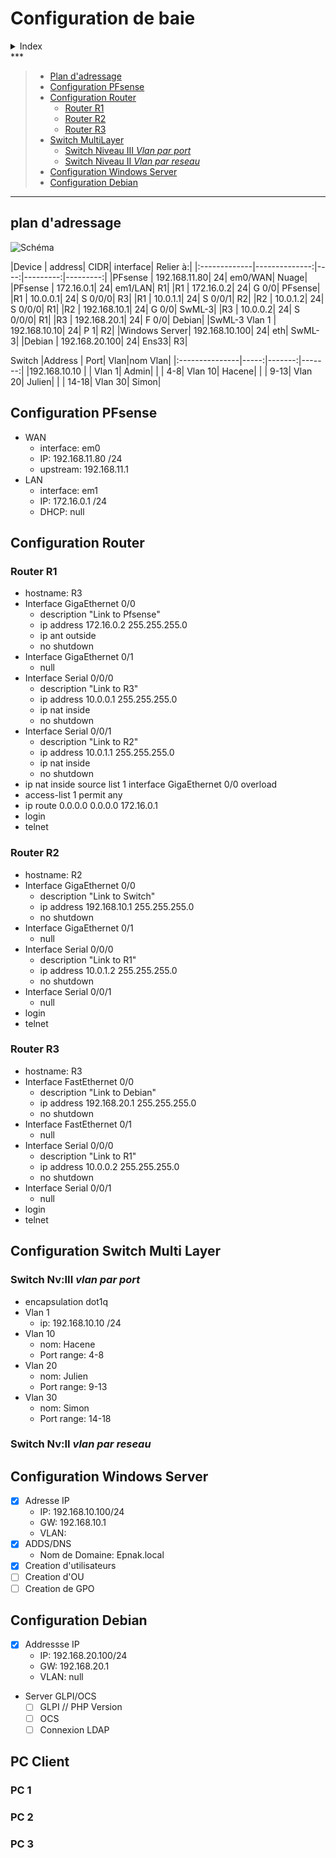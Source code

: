 # Configuration de baie

<!-- TABLE OF CONTENTS -->
<details>
  <summary>Index</summary>
  <ol>
    <li>
      <a href="#about-the-project">About The Project</a>
      <ul>
        <li><a href="#built-with">Built With</a></li>
      </ul>
    </li>
    <li>
      <a href="#plan-dadressage">Plan d'adressage</a>
      <ul>
        <li><a href="#schema">Schéma</a></li>
        <li><a href="#table-d-adresses">Table d'adresses</a></li>
      </ul>
    </li>
    <li><a href="#roadmap">Roadmap</a></li>
    <li><a href="#contributing">Contributing</a></li>
    <li><a href="#license">License</a></li>
    <li><a href="#contact">Contact</a></li>
    <li><a href="#acknowledgments">Acknowledgments</a></li>
  </ol>
</details>
***

> + [Plan d'adressage](#plan-dadressage)
> + [Configuration PFsense](#configuration-pfsense)
> + [Configuration Router](#configuration-router)
>   + [Router R1](#router-r1)
>   + [Router R2](#router-r2)
>   + [Router R3](#router-r3)
> + [Switch MultiLayer](#configuration-switch-multi-layer)
>   + [Switch Niveau III *Vlan par port*](#switch-nviii-vlan-par-port)
>   + [Switch Niveau II *Vlan par reseau*](#switch-nvii-vlan-par-reseau)
> + [Configuration Windows Server](#configuration-windows-server)
> + [Configuration Debian](#configuration-debian)

***

## plan d'adressage

<a name="schema"></a>

<!-- ![Schéma](.\Img\SchemaBaie.png) -->
<img src=".\Img\SchemaBaie.png" alt="Schéma">

<a name="table-d-adresses"></a>
|Device        |        address| CIDR| interface| Relier à:|
|:-------------|--------------:|----:|---------:|---------:|
|PFsense       |  192.168.11.80|   24|   em0/WAN|     Nuage|
|PFsense       |     172.16.0.1|   24|   em1/LAN|        R1|
|R1            |     172.16.0.2|   24|     G 0/0|   PFsense|
|R1            |       10.0.0.1|   24|   S 0/0/0|        R3|
|R1            |       10.0.1.1|   24|   S 0/0/1|        R2|
|R2            |       10.0.1.2|   24|   S 0/0/0|        R1|
|R2            |   192.168.10.1|   24|     G 0/0|    SwML-3|
|R3            |       10.0.0.2|   24|   S 0/0/0|        R1|
|R3            |   192.168.20.1|   24|     F 0/0|    Debian|
|SwML-3 Vlan 1 |  192.168.10.10|   24|       P 1|        R2|
|Windows Server| 192.168.10.100|   24|       eth|    SwML-3|
|Debian        | 192.168.20.100|   24|     Ens33|        R3|

Switch
|Address         |  Port|    Vlan|nom Vlan|
|:---------------|-----:|-------:|-------:|
|192.168.10.10   |      |  Vlan 1|   Admin|
|                |   4-8| Vlan 10|  Hacene|
|                |  9-13| Vlan 20|  Julien|
|                | 14-18| Vlan 30|   Simon|

## Configuration PFsense

+ WAN
  + interface: em0
  + IP: 192.168.11.80 /24
  + upstream: 192.168.11.1
+ LAN
  + interface: em1
  + IP: 172.16.0.1 /24
  + DHCP: null

## Configuration Router

### Router R1

+ hostname: R3
+ Interface GigaEthernet 0/0
  + description "Link to Pfsense"
  + ip address 172.16.0.2 255.255.255.0
  + ip ant outside
  + no shutdown
+ Interface GigaEthernet 0/1
  + null
+ Interface Serial 0/0/0
  + description "Link to R3"
  + ip address 10.0.0.1 255.255.255.0
  + ip nat inside
  + no shutdown
+ Interface Serial 0/0/1
  + description "Link to R2"
  + ip address 10.0.1.1 255.255.255.0
  + ip nat inside
  + no shutdown
+ ip nat inside source list 1 interface GigaEthernet 0/0 overload
+ access-list 1 permit any
+ ip route 0.0.0.0 0.0.0.0 172.16.0.1
+ login
+ telnet

### Router R2

+ hostname: R2
+ Interface GigaEthernet 0/0
  + description "Link to Switch"
  + ip address 192.168.10.1 255.255.255.0
  + no shutdown
+ Interface GigaEthernet 0/1
  + null
+ Interface Serial 0/0/0
  + description "Link to R1"
  + ip address 10.0.1.2 255.255.255.0
  + no shutdown
+ Interface Serial 0/0/1
  + null
+ login
+ telnet

### Router R3

+ hostname: R3
+ Interface FastEthernet 0/0
  + description "Link to Debian"
  + ip address 192.168.20.1 255.255.255.0
  + no shutdown
+ Interface FastEthernet 0/1
  + null
+ Interface Serial 0/0/0
  + description "Link to R1"
  + ip address 10.0.0.2 255.255.255.0
  + no shutdown
+ Interface Serial 0/0/1
  + null
+ login
+ telnet

## Configuration Switch Multi Layer

### Switch Nv:III *vlan par port*

+ encapsulation dot1q
+ Vlan 1
  + ip: 192.168.10.10 /24
+ Vlan 10
  + nom: Hacene
  + Port range: 4-8
+ Vlan 20
  + nom: Julien
  + Port range: 9-13
+ Vlan 30
  + nom: Simon
  + Port range: 14-18

### Switch Nv:II *vlan par reseau*

## Configuration Windows Server

+ [x] Adresse IP
  + IP: 192.168.10.100/24
  + GW: 192.168.10.1
  + VLAN:
+ [x] ADDS/DNS
  + Nom de Domaine: Epnak.local
+ [x] Creation d'utilisateurs
+ [ ] Creation d'OU
+ [ ] Creation de GPO

## Configuration Debian

+ [x] Addressse IP
  + IP: 192.168.20.100/24
  + GW: 192.168.20.1
  + VLAN: null
+ Server GLPI/OCS
  + [ ] GLPI // PHP Version
  + [ ] OCS
  + [ ] Connexion LDAP

## PC Client

### PC 1

### PC 2

### PC 3
